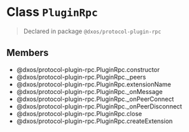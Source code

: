 # Class `PluginRpc`
> Declared in package `@dxos/protocol-plugin-rpc`

## Members
- @dxos/protocol-plugin-rpc.PluginRpc.constructor
- @dxos/protocol-plugin-rpc.PluginRpc._peers
- @dxos/protocol-plugin-rpc.PluginRpc.extensionName
- @dxos/protocol-plugin-rpc.PluginRpc._onMessage
- @dxos/protocol-plugin-rpc.PluginRpc._onPeerConnect
- @dxos/protocol-plugin-rpc.PluginRpc._onPeerDisconnect
- @dxos/protocol-plugin-rpc.PluginRpc.close
- @dxos/protocol-plugin-rpc.PluginRpc.createExtension
